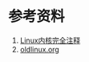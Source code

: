 # 参考资料

1. [Linux内核完全注释](http://www.oldlinux.org/download/CLK-5.0-WithCover.pdf)
1. [oldlinux.org](http://www.oldlinux.org/Linux.old/)

